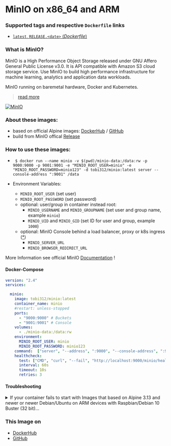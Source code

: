 # MinIO on x86_64 and ARM

### Supported tags and respective `Dockerfile` links

-	[`latest`, `RELEASE.<date>` (*Dockerfile*)](https://github.com/Tob1as/docker-minio/blob/main/alpine.multiarch.release.Dockerfile)

### What is MinIO?

MinIO is a High Performance Object Storage released under GNU Affero General Public License v3.0. It is API compatible with Amazon S3 cloud storage service. Use MinIO to build high performance infrastructure for machine learning, analytics and application data workloads.

MinIO running on baremetal hardware, Docker and Kubernetes.

> [read more](https://github.com/minio/minio/blob/master/README.md)

[![MinIO](https://raw.githubusercontent.com/minio/minio/master/.github/logo.svg?sanitize=true)](https://min.io)

### About these images:
* based on official Alpine images: [DockerHub](https://hub.docker.com/_/alpine) / [GitHub](https://github.com/alpinelinux/docker-alpine)
* build from MinIO offical [Release](https://dl.min.io/server/minio/release)

### How to use these images:

* ``` $ docker run --name minio -v $(pwd)/minio-data:/data:rw -p 9000:9000 -p 9001:9001 -e "MINIO_ROOT_USER=minio" -e "MINIO_ROOT_PASSWORD=minio123" -d tobi312/minio:latest server --console-address ":9001" /data```

* Environment Variables:  
  * `MINIO_ROOT_USER` (set user)
  * `MINIO_ROOT_PASSWORD` (set password)
  * optional: user/group in container instead root: 
    * `MINIO_USERNAME` and `MINIO_GROUPNAME` (set user and group name, example `minio`)
    * `MINIO_UID` and `MINIO_GID` (set ID for user and group, example `1000`)
  * optional: MinIO Console behind a load balancer, proxy or k8s ingress ([*](https://github.com/minio/minio#test-using-minio-console))
    * `MINIO_SERVER_URL`
    * `MINIO_BROWSER_REDIRECT_URL`

More Information see official MinIO [Documentation](https://github.com/minio/minio#readme) !

#### Docker-Compose

```yaml
version: "2.4"
services:

  minio:
    image: tobi312/minio:latest
    container_name: minio
    #restart: unless-stopped
    ports:
      - "9000:9000" # Buckets
      - "9001:9001" # Console
    volumes:
      - ./minio-data:/data:rw
    environment:
      MINIO_ROOT_USER: minio
      MINIO_ROOT_PASSWORD: minio123
    command:  ["server", "--address", ":9000", "--console-address", ":9001", "/data"]
    healthcheck:
      test: ["CMD", "curl", "--fail", "http://localhost:9000/minio/health/live"]
      interval: 60s
      timeout: 10s
      retries: 3
```

#### Troubleshooting

<details>
<summary>If your container fails to start with Images that based on Alpine 3.13 and newer or newer Debian/Ubuntu on ARM devices with Raspbian/Debian 10 Buster (32 bit)...</summary>
<p>

... then update `libseccomp2`[*](https://packages.debian.org/buster-backports/libseccomp2) to >=2.4.4 and restart the container. (Source: [1](https://docs.linuxserver.io/faq#libseccomp), [2](https://github.com/owncloud/docs/pull/3196#issue-577993147), [3](https://github.com/moby/moby/issues/40734))  
  
Example (wrong date):
```sh
$ docker run --rm --name testing -it alpine:3.13 date
Sun Jan  0 00:100:4174038  1900
```
  
Solution:
```sh
 sudo apt-key adv --keyserver keyserver.ubuntu.com --recv-keys 04EE7237B7D453EC 648ACFD622F3D138
 echo "deb http://deb.debian.org/debian buster-backports main" | sudo tee -a /etc/apt/sources.list.d/buster-backports.list
 sudo apt update
 sudo apt install -t buster-backports libseccomp2
```
</p>
</details>
  

### This Image on
* [DockerHub](https://hub.docker.com/r/tobi312/minio/)
* [GitHub](https://github.com/Tob1as/docker-minio)
